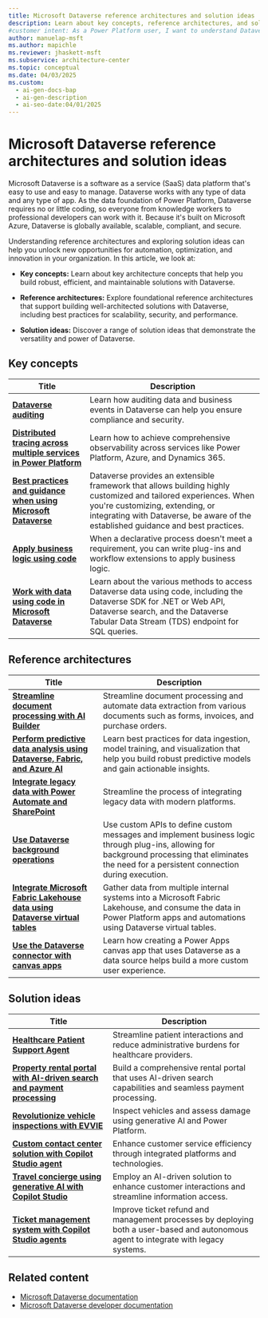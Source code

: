 ```yaml
---
title: Microsoft Dataverse reference architectures and solution ideas
description: Learn about key concepts, reference architectures, and solution ideas to create robust and maintainable solutions that use data in Dataverse.
#customer intent: As a Power Platform user, I want to understand Dataverse key concepts, reference architectures, and solution ideas so that I can create robust and maintainable solutions.
author: manuelap-msft
ms.author: mapichle
ms.reviewer: jhaskett-msft
ms.subservice: architecture-center
ms.topic: conceptual
ms.date: 04/03/2025
ms.custom:
  - ai-gen-docs-bap
  - ai-gen-description
  - ai-seo-date:04/01/2025
---
```


# Microsoft Dataverse reference architectures and solution ideas

Microsoft Dataverse is a software as a service (SaaS) data platform that's easy to use and easy to manage. Dataverse works with any type of data and any type of app. As the data foundation of Power Platform, Dataverse requires no or little coding, so everyone from knowledge workers to professional developers can work with it. Because it's built on Microsoft Azure, Dataverse is globally available, scalable, compliant, and secure.

Understanding reference architectures and exploring solution ideas can help you unlock new opportunities for automation, optimization, and innovation in your organization. In this article, we look at:

- **Key concepts:** Learn about key architecture concepts that help you build robust, efficient, and maintainable solutions with Dataverse.

- **Reference architectures:** Explore foundational reference architectures that support building well-architected solutions with Dataverse, including best practices for scalability, security, and performance.

- **Solution ideas:** Discover a range of solution ideas that demonstrate the versatility and power of Dataverse.

## Key concepts

| Title | Description |
| --- | --- |
| [**Dataverse auditing**](../key-concepts/dataverse-auditing.md) | Learn how auditing data and business events in Dataverse can help you ensure compliance and security. |
| [**Distributed tracing across multiple services in Power Platform**](../key-concepts/distributed-tracing.md) | Learn how to achieve comprehensive observability across services like Power Platform, Azure, and Dynamics 365.  |
| [**Best practices and guidance when using Microsoft Dataverse**](/power-apps/developer/data-platform/best-practices/) | Dataverse provides an extensible framework that allows building highly customized and tailored experiences. When you're customizing, extending, or integrating with Dataverse, be aware of the established guidance and best practices. |
| [**Apply business logic using code**](/power-apps/developer/data-platform/apply-business-logic-with-code) | When a declarative process doesn't meet a requirement, you can write plug-ins and workflow extensions to apply business logic. |
| [**Work with data using code in Microsoft Dataverse**](/power-apps/developer/data-platform/work-with-data) | Learn about the various methods to access Dataverse data using code, including the Dataverse SDK for .NET or Web API, Dataverse search, and the Dataverse Tabular Data Stream (TDS) endpoint for SQL queries. |

## Reference architectures

| Title | Description |
| --- | --- |
| [**Streamline document processing with AI Builder**](../reference-architectures/ai-document-processing.md) | Streamline document processing and automate data extraction from various documents such as forms, invoices, and purchase orders. |
| [**Perform predictive data analysis using Dataverse, Fabric, and Azure AI**](../reference-architectures/ai-predictive-data-analysis.md) | Learn best practices for data ingestion, model training, and visualization that help you build robust predictive models and gain actionable insights. |
| [**Integrate legacy data with Power Automate and SharePoint**](../reference-architectures/app-legacy-data-integration.md) | Streamline the process of integrating legacy data with modern platforms. |
| [**Use Dataverse background operations**](../reference-architectures/dataverse-background-operations.md) | Use custom APIs to define custom messages and implement business logic through plug-ins, allowing for background processing that eliminates the need for a persistent connection during execution. |
| [**Integrate Microsoft Fabric Lakehouse data using Dataverse virtual tables**](../reference-architectures/app-integrate-lakehouse.md) | Gather data from multiple internal systems into a Microsoft Fabric Lakehouse, and consume the data in Power Platform apps and automations using Dataverse virtual tables. |
| [**Use the Dataverse connector with canvas apps**](../reference-architectures/dataverse-canvas-app.md) | Learn how creating a Power Apps canvas app that uses Dataverse as a data source helps build a more custom user experience. |

## Solution ideas

| Title | Description |
| --- | --- |
| [**Healthcare Patient Support Agent**](../solution-ideas/agent-healthcare-patient-support.md) | Streamline patient interactions and reduce administrative burdens for healthcare providers. |
| [**Property rental portal with AI-driven search and payment processing**](../solution-ideas/agent-rental-portal.md) | Build a comprehensive rental portal that uses AI-driven search capabilities and seamless payment processing. |
| [**Revolutionize vehicle inspections with EVVIE**](../solution-ideas/app-evvie.md) | Inspect vehicles and assess damage using generative AI and Power Platform. |
| [**Custom contact center solution with Copilot Studio agent**](../solution-ideas/agent-custom-contact-center.md) | Enhance customer service efficiency through integrated platforms and technologies. |
| [**Travel concierge using generative AI with Copilot Studio**](../solution-ideas/agent-travel-customer.md) | Employ an AI-driven solution to enhance customer interactions and streamline information access. |
| [**Ticket management system with Copilot Studio agents**](../solution-ideas/agent-ticket-and-refund.md) | Improve ticket refund and management processes by deploying both a user-based and autonomous agent to integrate with legacy systems. |

## Related content

- [Microsoft Dataverse documentation](/power-apps/maker/data-platform/)
- [Microsoft Dataverse developer documentation](/power-apps/developer/data-platform/) 

